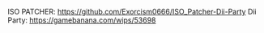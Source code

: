 ISO PATCHER: https://github.com/Exorcism0666/ISO_Patcher-Dii-Party
Dii Party: https://gamebanana.com/wips/53698
